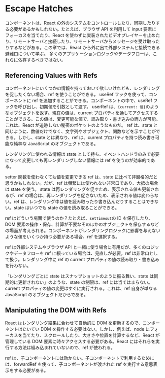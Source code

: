 # Escape Hatches

コンポーネントは、React の外のシステムをコントロールしたり、同期したりする必要があるかもしれない。たとえば、ブラウザ API を利用して input 要素にフォーカスを当てたり、React を使わずに実装されたビデオプレイヤーを止めたり、リモートサーバと接続したり、リモートサーバからメッセージを受け取ったりするなどがある。この章では、React から外に出て外部システムと接続できる避難口について学ぶ。
多くのアプリケーションロジックやデータフローは、これらに依存するべきではない。

## Referencing Values with Refs

コンポーネントにいくつかの情報を持っておいて欲しいけれども、レンダリングを促したくない場合、ref を使うことができる。
useRef フックを使って、コンポーネントに ref を追加することができる。コンポーネントの中で、useRef フックを呼び出し、初期値を引数として渡す。
userRef は、`{current: 値}`のようなオブジェクトを返す。現在の値は、current プロパティを通してアクセスすることができる。この値は、変更可能な値で、読み取り・書き込みの両方が可能。これは、React が追跡しない秘密のポケットのようなものだ。
ref は、state と同じように、数値だけでなく、文字列やオブジェクト、関数などを示すことができる。しかし、state とは異なり、ref は、current プロパティを持つ読み書き可能な純粋な JavaScript のオブジェクトである。

レンダリングに使われる情報は state として持ち、イベントハンドラのみで必要になって変更しても再レンダリングしない情報には ref を使うのが効率的である。

setter 関数を使わなくても値を変更できる ref は、state に比べて非厳格的だと思うかもしれない。だが、ref は頻繁には使われない非常口であり、大抵の場合は state を使う。
state は再レンダリングを促すため、表示される値も更新されるが、ref の場合は、再レンダリングを促さないため、表示される値は変わらない。ref は、レンダリング中は値を読み取ったり書き込んだりすることはできない。state はいつでも state の値を読み取ることができる。

ref はどういう場面で使うのか？たとえば、`setTimeout`の ID を保存したり、DOM 要素の操作・保存、計算が不要なそのほかのオブジェクトを保存するなどの場面が考えられる。コンポーネントがレンダリングロジックに影響を与えないような値をいくつか持つ必要がある場合、ref を選択する。

ref は外部システムやブラウザ API と一緒に使う場合に有用だが、多くのロジックやデータフローを ref に頼っている場合は、見直しが必要。ref は非常口として扱う。レンダリング中に ref の current プロパティの値の読み取り・書き込みを行わない。

「レンダリングごとに state はスナップショットのように振る舞い、state は同期的に更新されない」のような、state の制限は、ref には当てはまらない。current プロパティの値の変更はすぐに実行される。これは、ref 自身が単なる JavaScript のオブジェクトだからである。

## Manipulating the DOM with Refs

React はレンダリング結果に合わせて自動的に DOM を更新するので、コンポーネントはたいてい DOM を操作する必要はない。しかし、例えば、node にフォーカスを当てたり、スクロールしたり、大きさや位置を計算するなど、React が管理している DOM 要素に時々アクセスする必要がある。React にはそれらを実行する方法は組み込まれていないので、ref が使われる。

ref は、子コンポーネントには効かない。子コンポーネントで利用するためには、forwardRef を使って、子コンポーネントが渡された ref を実行する意思表示をする必要がある。
